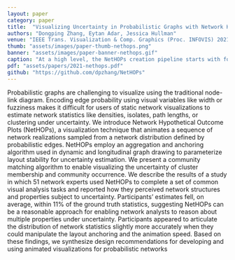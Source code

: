 ```yaml
---
layout: paper
category: paper
title:  "Visualizing Uncertainty in Probabilistic Graphs with Network Hypothetical Outcome Plots (NetHOPs)"
authors: "Dongping Zhang, Eytan Adar, Jessica Hullman"
venue: "IEEE Trans. Visualization & Comp. Graphics (Proc. INFOVIS) 2021"
thumb: "assets/images/paper-thumb-nethops.png"
banner: "assets/images/paper-banner-nethops.gif"
caption: "At a high level, the NetHOPs creation pipeline starts with formulating a probabilistic random graph model based on a given network dataset. The model provides a network data generating process enabling us to sample a sequence of different network realizations via a Monte Carlo process. We apply our instant-optimal community detection and matching algorithms to the network sequence so each individual realization is supplemented with additional measures that capture community structure across the set. We pass the network sequence to the visualization functions, which compute the layouts and use the additional community structure measures to color communities."
pdf: "assets/papers/2021-nethops.pdf"
github: "https://github.com/dpzhang/NetHOPs"
---
```


<!-- abstract -->
Probabilistic graphs are challenging to visualize using the traditional node-link diagram. Encoding edge probability using visual variables like width or fuzziness makes it difficult for users of static network visualizations to estimate network statistics like densities, isolates, path lengths, or clustering under uncertainty. We introduce Network Hypothetical Outcome Plots (NetHOPs), a visualization technique that animates a sequence of network realizations sampled from a network distribution defined by probabilistic edges. NetHOPs employ an aggregation and anchoring algorithm used in dynamic and longitudinal graph drawing to parameterize layout stability for uncertainty estimation. We present a community matching algorithm to enable visualizing the uncertainty of cluster membership and community occurrence. We describe the results of a study in which 51 network experts used NetHOPs to complete a set of common visual analysis tasks and reported how they perceived network structures and properties subject to uncertainty. Participants’ estimates fell, on average, within 11% of the ground truth statistics, suggesting NetHOPs can be a reasonable approach for enabling network analysts to reason about multiple properties under uncertainty. Participants appeared to articulate the distribution of network statistics slightly more accurately when they could manipulate the layout anchoring and the animation speed. Based on these findings, we synthesize design recommendations for developing and using animated visualizations for probabilistic networks